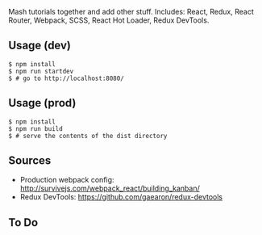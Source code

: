 Mash tutorials together and add other stuff. Includes: React, Redux, React
Router, Webpack, SCSS, React Hot Loader, Redux DevTools.

Usage (dev)
-----------

    $ npm install
    $ npm run startdev
    $ # go to http://localhost:8080/

Usage (prod)
------------

    $ npm install
    $ npm run build
    $ # serve the contents of the dist directory

Sources
-------
 - Production webpack config: http://survivejs.com/webpack_react/building_kanban/
 - Redux DevTools: https://github.com/gaearon/redux-devtools

To Do
-----
